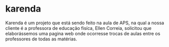 # karenda

Karenda é um projeto que está sendo feito na aula de APS, na qual a nossa cliente é a professora de educação fisíca, Ellen Correia, solicitou que elaborássemos uma pagina web onde ocorresse trocas de aulas entre os professores de todas as matérias.

